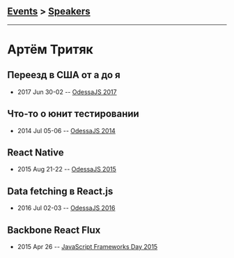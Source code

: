 ## [Events](../README.md) > [Speakers](../speakers.md)
---

# Артём Тритяк

## Переезд в США от а до я
- 2017 Jun 30-02 -- [OdessaJS 2017](https://www.youtube.com/watch?v=-3OQiAMDfDo)    
## Что-то о юнит тестировании
- 2014 Jul 05-06 -- [OdessaJS 2014](https://youtu.be/Pg45eGbicFk)    
## React Native
- 2015 Aug 21-22 -- [OdessaJS 2015](https://youtu.be/G74sB7OXliQ)    
## Data fetching в React.js
- 2016 Jul 02-03 -- [OdessaJS 2016](https://youtu.be/q2uIJOrEXuQ)    
## Backbone React Flux
- 2015 Apr 26 -- [JavaScript Frameworks Day 2015](http://frameworksdays.com/event/js-frameworks-day-2015/review/backbone-react-flux)    
